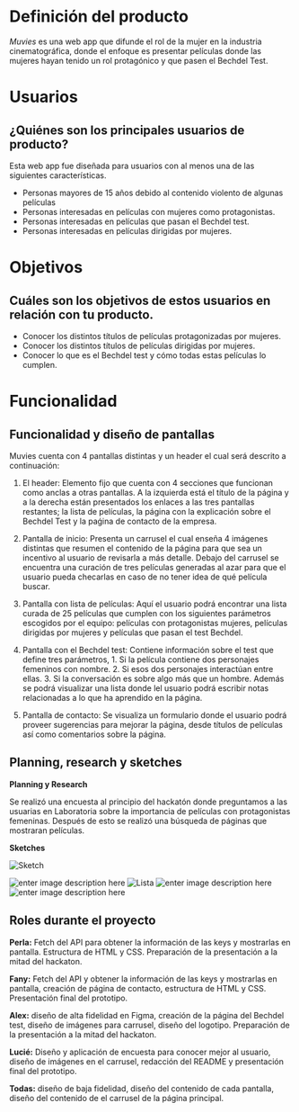 # Definición del producto
*Muvies* es una web app que difunde el rol de la mujer en la industria cinematográfica, donde el enfoque es presentar películas donde las mujeres hayan tenido un rol protagónico y que pasen el Bechdel Test.

# Usuarios
## ¿Quiénes son los principales usuarios de producto?

Esta web app fue diseñada para usuarios con al menos una de las siguientes características.

  * Personas mayores de 15 años debido al contenido violento de algunas películas
  * Personas interesadas en películas con mujeres como protagonistas.
  * Personas interesadas en películas que pasan el Bechdel test.
  * Personas interesadas en películas dirigidas por mujeres.

# Objetivos
## Cuáles son los objetivos de estos usuarios en relación con tu producto.

* Conocer los distintos títulos de películas protagonizadas por mujeres.
* Conocer los distintos títulos de películas dirigidas por mujeres.
* Conocer lo que es el Bechdel test y cómo todas estas películas lo cumplen.


# Funcionalidad
## Funcionalidad y diseño de pantallas
Muvies cuenta con 4 pantallas distintas y un header el cual será descrito a continuación:

1. El header: Elemento fijo que cuenta con 4 secciones que funcionan como anclas a otras pantallas. A la izquierda está el título de la página y a la derecha están presentados los enlaces a las tres pantallas restantes; la lista de películas, la página con la explicación sobre el Bechdel Test y la paǵina de contacto de la empresa.

2. Pantalla de inicio: Presenta un carrusel el cual enseña 4 imágenes distintas que resumen el contenido de la página para que sea un incentivo al usuario de revisarla a más detalle. Debajo del carrusel se encuentra una curación de tres películas generadas al azar para que el usuario pueda checarlas en caso de no tener idea de qué película buscar.

3. Pantalla con lista de películas: Aquí el usuario podrá encontrar una lista curada de 25 películas que cumplen con los siguientes parámetros escogidos por el equipo: películas con protagonistas mujeres, películas dirigidas por mujeres y películas que pasan el test Bechdel.

4. Pantalla con el Bechdel test: Contiene información sobre el test que define tres parámetros, 1. Si la película contiene dos personajes femeninos con nombre. 2. Si esos dos personajes interactúan entre ellas. 3. Si la conversación es sobre algo más que un hombre. Además se podrá visualizar una lista donde lel usuario podrá escribir notas relacionadas a lo que ha aprendido en la página.

5. Pantalla de contacto: Se visualiza un formulario donde el usuario podrá proveer sugerencias para mejorar la página, desde títulos de películas así como comentarios sobre la página.

## Planning, research y sketches
**Planning y Research**

Se realizó una encuesta al principio del hackatón donde preguntamos a las usuarias en Laboratoria sobre la importancia de películas con protagonistas femeninas. Después de esto se realizó una búsqueda de páginas que mostraran películas.

**Sketches**

![Sketch](https://lh3.googleusercontent.com/ac3S5U6j2CrPah_iIaJslnQCcoKMLhDTFJ0ZJ-nraGD0Sa4JnKmTIofvqgXflvI5cOcId6NFTqjC2w)


![enter image description here](https://lh3.googleusercontent.com/rLCC2D2JDk1t3CbjHRcyCKUnCRnOu7v5dQpBhw6-nFBMLd3TaEvWRvaTZPsxxhtxJ6d-cAnsq9bJZA "muvies")
![](https://lh3.googleusercontent.com/EcC_WuioyGGiA5lgUA4SLgphCgxIfW4eEhdC6LfftysXHVxQd4PFm7o0MQ_NE77xFLnwrrKbZfHcUA "Lista")
![enter image description here](https://lh3.googleusercontent.com/u_fhqDRGP5aN2HM30nYBJIkyUUWsQR02xN6asU2Y9Y1aH9g0utQEmWW7iwuouaQjh0tumpgZayuZ3Q "Bechdel test")
![enter image description here](https://lh3.googleusercontent.com/tf5sOzGN3wBeO0AocmaSYC8Asr8TuVxHi-SbHBJI4rMsw7iFW6J_Z0HVZWVg17Efv1y4pzNq6vVKlA "Contacto")

## Roles durante el proyecto

**Perla:** Fetch del API para obtener la información de las keys y mostrarlas en pantalla. Estructura de HTML y CSS. Preparación de la presentación a la mitad del hackaton.

**Fany:** Fetch del API y obtener la información de las keys y mostrarlas en pantalla, creación de página de contacto, estructura de HTML y CSS. Presentación final del prototipo.

**Alex:** diseño de alta fidelidad en Figma, creación de la página del Bechdel test, diseño de imágenes para carrusel, diseño del logotipo. Preparación de la presentación a la mitad del hackaton.

**Lucié:** Diseño y aplicación de encuesta para conocer mejor al usuario, diseño de imágenes en el carrusel, redacción del README y presentación final del prototipo.

**Todas:** diseño de baja fidelidad, diseño del contenido de cada pantalla, diseño del contenido de el carrusel de la página principal.
